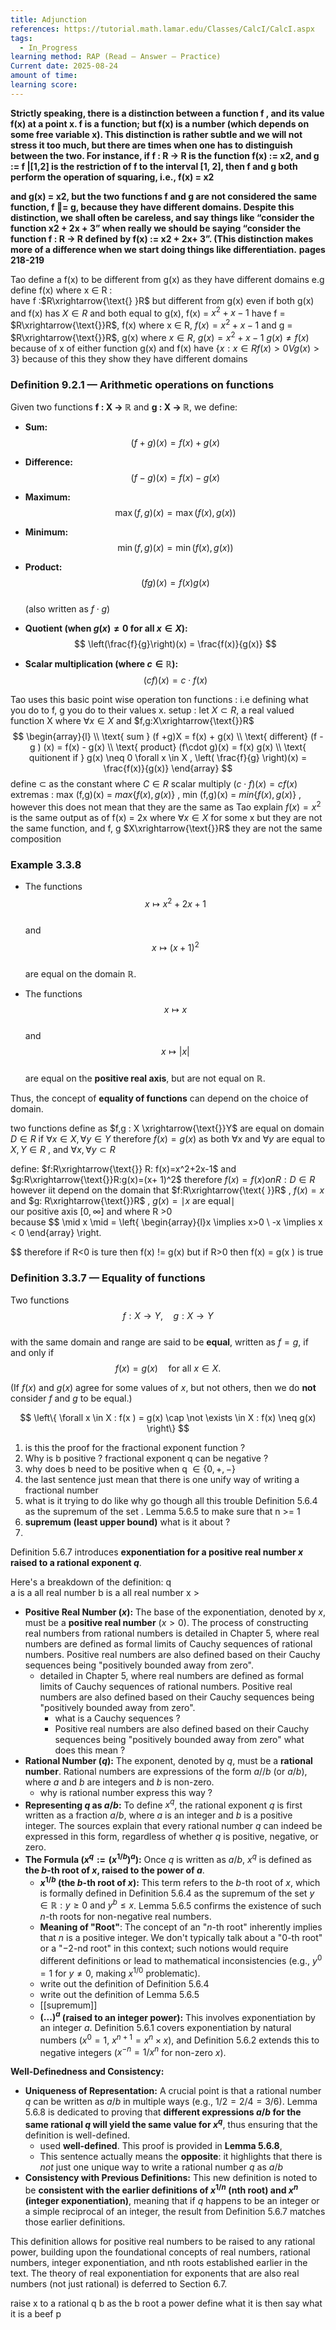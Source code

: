 ```yaml
---
title: Adjunction
references: https://tutorial.math.lamar.edu/Classes/CalcI/CalcI.aspx
tags:
  - In_Progress
learning method: RAP (Read – Answer – Practice)
Current date: 2025-08-24
amount of time:
learning score:
---
```

**Strictly speaking, there is a distinction between a function f , and its value f(x) at a point x. f is a function; but f(x) is a number (which depends on some free variable x). This distinction is rather subtle and we will not stress it too much, but there are times when one has to distinguish between the two. For instance, if f : R → R is the function f(x) := x2, and g := f |[1,2] is the restriction of f to the interval [1, 2], then f and g both perform the operation of squaring, i.e., f(x) = x2**

**and g(x) = x2, but the two functions f and g are not considered the same function, f = g, because they have different domains. Despite this distinction, we shall often be careless, and say things like “consider the function x2 + 2x + 3” when really we should be saying “consider the function f : R → R defined by f(x) := x2 + 2x+ 3”. (This distinction makes more of a difference when we start doing things like differentiation.** **pages 218-219** 

Tao define  a f(x) to be different  from g(x) as they have different domains 
e.g 
define  f(x) where x $\in$ R :  
have f  :$R\xrightarrow{\text{} }R$ but different from g(x) even if both g(x) and f(x) has  $X\in R$ and both equal to g(x), f(x) = $x^2+x-1$
have f = $R\xrightarrow{\text{}}R$, f(x) where x $\in$ R, $f(x)=x^2 + x -1$
and g  = $R\xrightarrow{\text{}}R$, g(x) where  $x\in R$, $g(x) =x^2+ x-1$ 
$g(x)\neq f(x)$ because of x of either function g(x) and f(x) have 
$\left\{ x : x \in R f(x) > 0 V g( x) >3 \right\}$ because of this they show they have different domains 



### Definition 9.2.1 — Arithmetic operations on functions  

Given two functions **f : X → ℝ** and **g : X → ℝ**, we define:  

- **Sum:**  
  $$
  (f + g)(x) = f(x) + g(x)
  $$  

- **Difference:**  
  $$
  (f - g)(x) = f(x) - g(x)
  $$  

- **Maximum:**  
  $$
  \max(f, g)(x) = \max(f(x), g(x))
  $$  

- **Minimum:**  
  $$
  \min(f, g)(x) = \min(f(x), g(x))
  $$  

- **Product:**  
  $$
  (fg)(x) = f(x)g(x)
  $$  
  (also written as $f \cdot g$)  

- **Quotient (when $g(x) \neq 0$ for all $x \in X$):**  
  $$
  \left(\frac{f}{g}\right)(x) = \frac{f(x)}{g(x)}
  $$  

- **Scalar multiplication (where $c \in \mathbb{R}$):**  
  $$
  (cf)(x) = c \cdot f(x)
  $$  



Tao uses  this basic point wise operation ton functions : i.e defining  what you do to f, g you do to their values x.
setup : 
let $X\subset R$, a real valued function X where $\forall x\in X$ and  $f,g:X\xrightarrow{\text{}}R$ 
$$
\begin{array}{l} \\
\text{ sum }  (f +g)X  =  f(x) + g(x)  \\
\text{ different}  (f - g ) (x)  = f(x)  - g(x)  \\
\text{ product} (f\cdot g)(x)   =  f(x) g(x)   \\
\text{ quitionent if } g(x) \neq 0 \forall x \in X , \left( \frac{f}{g} \right)(x)   = \frac{f(x)}{g(x)}  
\end{array}
$$
define $\subset$ as the constant where $C \in R$ scalar multiply $(c \cdot f)(x)  =cf(x)$ 
extremas : 
max (f,g)(x)   =  $max\left\{ f( x) , g(x) \right\}$  , 
min (f,g)(x)   =  $min\left\{ f( x) , g(x) \right\}$  , 
however  this does not  mean that they are the same as Tao explain $f(x)=x^2$ is the same output  as of f(x) = 2x where $\forall x \in X$  for some x  but they are not the same function, and  f, g $X\xrightarrow{\text{}}R$ they are not the same composition  


### Example 3.3.8  

- The functions  
  $$
  x \mapsto x^2 + 2x + 1
  $$  
  and  
  $$
  x \mapsto (x+1)^2
  $$  
  are equal on the domain $\mathbb{R}$.  

- The functions  
  $$
  x \mapsto x
  $$  
  and  
  $$
  x \mapsto |x|
  $$  
  are equal on the **positive real axis**, but are not equal on $\mathbb{R}$.  

Thus, the concept of **equality of functions** can depend on the choice of domain.  



two functions define as $f,g : X \xrightarrow{\text{}}Y$ are equal on domain $D\in R$  if $\forall x \in X,\forall y \in Y$ therefore $f(x)=g(x)$ as  both  $\forall x \text{ and } \forall y$ are equal to $X,Y\in R$ , and  $\forall x,\forall y\subset R$ 

define: 
$f:R\xrightarrow{\text{}} R: f(x)=x^2+2x-1$
and 
$g:R\xrightarrow{\text{}}R:g(x)=(x+ 1)^2$ 
therefore 
$f(x)=f(x)on R:D\in R$
however  iit depend on the domain that $f:R\xrightarrow{\text{ }}R$ , $f(x)=x$ and $g: R\xrightarrow{\text{}}R$ , $g(x)=\mid x \text{ are equal} \mid$  
our positive axis $[0,\infty]$ and where R >0  
because 
$$
\mid x \mid  =  \left\{ \begin{array}{l}x  \implies  x>0 \\
-x  \implies x  < 0 
\end{array} \right.
 
$$
therefore if R<0 is ture then f(x) != g(x)  but if R>0 then  f(x)  = g(x )  is true 



### Definition 3.3.7 — Equality of functions  

Two functions  
$$
f : X \to Y, \quad g : X \to Y
$$  
with the same domain and range are said to be **equal**, written as $f = g$, if and only if  
$$
f(x) = g(x) \quad \text{for all } x \in X.
$$  

(If $f(x)$ and $g(x)$ agree for some values of $x$, but not others, then we do **not** consider $f$ and $g$ to be equal.)  


$$
\left\{ \forall x \in  X : f(x )  = g(x) \cap \not \exists \in X : f(x)  \neq g(x)   \right\} 
$$






1.  is this the proof for the fractional exponent function ? 
2. Why is b positive ? fractional exponent q can be negative ? 
3. why does b need to be positive when q $\in \left\{ 0 , + , -  \right\}$ 
4. the last sentence just mean that there is one unify way of writing a fractional number  
5. what is it trying to do like why go though all this trouble  Definition 5.6.4 as the supremum of the set . Lemma 5.6.5  to  make sure that n >= 1  
6. **supremum (least upper bound)**  what is it about ? 
7. 

Definition 5.6.7 introduces **exponentiation for a positive real number $x$ raised to a rational exponent $q$**.

Here's a breakdown of the definition:
q  
a  is a all real number 
b is a all real number 
x > 
- **Positive Real Number ($x$):** The base of the exponentiation, denoted by $x$, must be a **positive real number** ($x > 0$). The process of constructing real numbers from rational numbers is detailed in Chapter 5, where real numbers are defined as formal limits of Cauchy sequences of rational numbers. Positive real numbers are also defined based on their Cauchy sequences being "positively bounded away from zero". 
	- detailed in Chapter 5, where real numbers are defined as formal limits of Cauchy sequences of rational numbers. Positive real numbers are also defined based on their Cauchy sequences being "positively bounded away from zero". 
		- what is a Cauchy sequences ? 
		-  Positive real numbers are also defined based on their Cauchy sequences being "positively bounded away from zero" what does this mean ? 
- **Rational Number ($q$):** The exponent, denoted by $q$, must be a **rational number**. Rational numbers are expressions of the form $a//b$ (or $a/b$), where $a$ and $b$ are integers and $b$ is non-zero.
	- why is rational number express this way ? 
- **Representing $q$ as $a/b$:** To define $x^q$, the rational exponent $q$ is first written as a fraction $a/b$, where $a$ is an integer and $b$ is a positive integer. The sources explain that every rational number $q$ can indeed be expressed in this form, regardless of whether $q$ is positive, negative, or zero.
- **The Formula ($x^q := (x^{1/b})^a$):** Once $q$ is written as $a/b$, $x^q$ is defined as **the $b$-th root of $x$, raised to the power of $a$**.
    - **$x^{1/b}$ (the $b$-th root of $x$):** This term refers to the $b$-th root of $x$, which is formally defined in Definition 5.6.4 as the supremum of the set ${y \in \mathbb{R} : y \geq 0 \text{ and } y^b \leq x}$. Lemma 5.6.5 confirms the existence of such $n$-th roots for non-negative real numbers.
    - **Meaning of "Root"**: The concept of an "$n$-th root" inherently implies that $n$ is a positive integer. We don't typically talk about a "0-th root" or a "$-2$-nd root" in this context; such notions would require different definitions or lead to mathematical inconsistencies (e.g., $y^0 = 1$ for $y \neq 0$, making $x^{1/0}$ problematic).
    - write out the definition of Definition 5.6.4  
    -  write out the definition of  Lemma 5.6.5   
	- [[supremum]]
    - **$(...)^a$ (raised to an integer power):** This involves exponentiation by an integer $a$. Definition 5.6.1 covers exponentiation by natural numbers ($x^0 = 1$, $x^{n+1} = x^n \times x$), and Definition 5.6.2 extends this to negative integers ($x^{-n} = 1/x^n$ for non-zero $x$).

**Well-Definedness and Consistency:**

- **Uniqueness of Representation:** A crucial point is that a rational number $q$ can be written as $a/b$ in multiple ways (e.g., $1/2 = 2/4 = 3/6$). Lemma 5.6.8 is dedicated to proving that **different expressions $a/b$ for the same rational $q$ will yield the same value for $x^q$**, thus ensuring that the definition is well-defined. 
	- used **well-defined**. This proof is provided in **Lemma 5.6.8**,  
	- This sentence actually means the **opposite**: it highlights that there is _not_ just one unique way to write a rational number $q$ as $a/b$
- **Consistency with Previous Definitions:** This new definition is noted to be **consistent with the earlier definitions of $x^{1/n}$ (nth root) and $x^n$ (integer exponentiation)**, meaning that if $q$ happens to be an integer or a simple reciprocal of an integer, the result from Definition 5.6.7 matches those earlier definitions.

This definition allows for positive real numbers to be raised to any rational power, building upon the foundational concepts of real numbers, rational numbers, integer exponentiation, and nth roots established earlier in the text. The theory of real exponentiation for exponents that are also real numbers (not just rational) is deferred to Section 6.7. 






raise x to a rational q 
b as the b  root a  power 
define what it is  then say what it is 
a beef  p